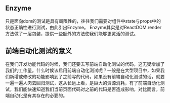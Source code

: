 ## Enzyme
只是面向dom的测试是具有局限性的，往往我们需要对组件中state与props中的状态正确性进行测试，由此引出Enzyme。
Enzyme其实是对ReactDOM.render方法做了一层包装，提供一些额外的方法使我们能够更灵活的测试。

## 前端自动化测试的意义
在我们开发功能代码的时候，我们还要去写前端自动化测试的代码，这无疑增加了我们的工作量。什么时候该启用前端自动化测试呢？一般是在大型项目中，如果我们新增或修改的功能影响到了之前写的代码，如果没有前端自动化测试的话，就要一遍一遍人肉去回归测试，这从长远上看，是巨大的资源消耗，有了前端自动化测试，我们能快速知道我们当前页面代码对之前的代码是否造成影响，对比而言，前端自动化是有其存在的必要的。
